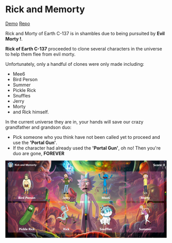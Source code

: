 # Rick and Memorty 

[Demo](https://rick-and-memorty.netlify.app/)
[Repo](https://github.com/heyitslauu/memory-master)

Rick and Morty of Earth C-137 is in shambles due to being pursuited by **Evil Morty !**.

**Rick of Earth C-137** proceeded to clone several characters in the universe to help them flee from evil morty. 

Unfortunately, only a handful of clones were only made including:

- Mee6 
- Bird Person
- Summer
- Pickle Rick
- Snuffles 
- Jerry
- Morty
- and Rick himself.

In the current universe they are in, your hands will save our crazy grandfather and grandson duo:

- Pick someone who you think have not been called yet to proceed and use the **'Portal Gun'**.
- If the character had already used the  **'Portal Gun'**, oh no! Then you're duo are gone, **FOREVER**

![Sample Image](src/assets/readme.png)